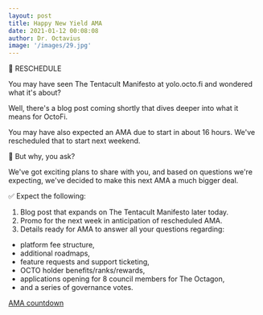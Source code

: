 ```yaml
---
layout: post
title: Happy New Yield AMA
date: 2021-01-12 00:08:08
author: Dr. Octavius
image: '/images/29.jpg'
---
```


📅 RESCHEDULE

You may have seen The Tentacult Manifesto at yolo.octo.fi and wondered what it's about?

Well, there's a blog post coming shortly that dives deeper into what it means for OctoFi.

You may have also expected an AMA due to start in about 16 hours. We've rescheduled that to start next weekend.

🤔 But why, you ask?

We've got exciting plans to share with you, and based on questions we're expecting, we've decided to make this next AMA a much bigger deal.

✅ Expect the following:

1. Blog post that expands on The Tentacult Manifesto later today.
2. Promo for the next week in anticipation of rescheduled AMA.
3. Details ready for AMA to answer all your questions regarding:

 - platform fee structure,
 - additional roadmaps,
 - feature requests and support ticketing,
 - OCTO holder benefits/ranks/rewards,
 - applications opening for 8 council members for The Octagon,
 - and a series of governance votes.

[AMA countdown](https://coinmarketcap.com/headlines/events/happy-new-yield-ama-octofi)
